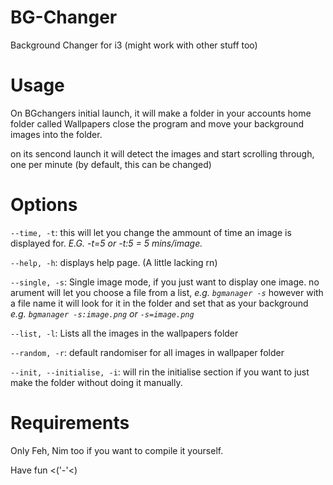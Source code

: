 # BG-Changer
Background Changer for i3 (might work with other stuff too)

# Usage
On BGchangers initial launch, it will make a folder in your accounts home folder called Wallpapers close the program and move your background images into the folder.

on its sencond launch it will detect the images and start scrolling through, one per minute (by default, this can be changed)

# Options

`--time, -t`: this will let you change the ammount of time an image is displayed for.
*E.G. -t=5 or -t:5 = 5 mins/image.*

`--help, -h`: displays help page. (A little lacking rn)

`--single, -s`: Single image mode, if you just want to display one image. no arument will let you choose a file from a list, *e.g. `bgmanager -s`* however with a file name it will look for it in the folder and set that as your background *e.g. `bgmanager -s:image.png` or `-s=image.png`*

`--list, -l`: Lists all the images in the wallpapers folder

`--random, -r`: default randomiser for all images in wallpaper folder

`--init, --initialise, -i`: will rin the initialise section if you want to just make the folder without doing it manually.

# Requirements
Only Feh, Nim too if you want to compile it yourself.

Have fun <('-'<)
